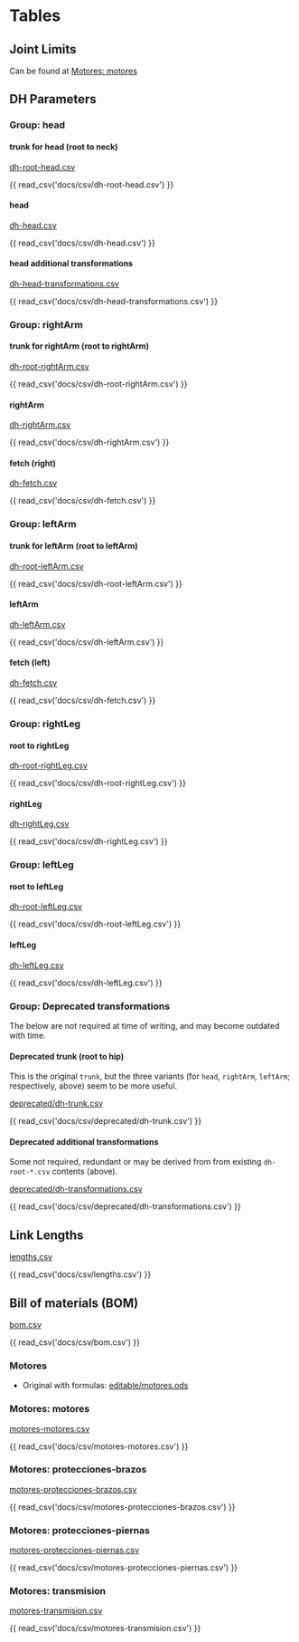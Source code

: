 # Tables

## Joint Limits

Can be found at [Motores: motores](#motores-motores)

## DH Parameters

### Group: head

#### trunk for head (root to neck)

[dh-root-head.csv](csv/dh-root-head.csv)

{{ read_csv('docs/csv/dh-root-head.csv') }}

#### head

[dh-head.csv](csv/dh-head.csv)

{{ read_csv('docs/csv/dh-head.csv') }}

#### head additional transformations

[dh-head-transformations.csv](csv/dh-head-transformations.csv)

{{ read_csv('docs/csv/dh-head-transformations.csv') }}

### Group: rightArm

#### trunk for rightArm (root to rightArm)

[dh-root-rightArm.csv](csv/dh-root-rightArm.csv)

{{ read_csv('docs/csv/dh-root-rightArm.csv') }}

#### rightArm

[dh-rightArm.csv](csv/dh-rightArm.csv)

{{ read_csv('docs/csv/dh-rightArm.csv') }}

#### fetch (right)

[dh-fetch.csv](csv/dh-fetch.csv)

{{ read_csv('docs/csv/dh-fetch.csv') }}

### Group: leftArm

#### trunk for leftArm (root to leftArm)

[dh-root-leftArm.csv](csv/dh-root-leftArm.csv)

{{ read_csv('docs/csv/dh-root-leftArm.csv') }}

#### leftArm

[dh-leftArm.csv](csv/dh-leftArm.csv)

{{ read_csv('docs/csv/dh-leftArm.csv') }}

#### fetch (left)

[dh-fetch.csv](csv/dh-fetch.csv)

{{ read_csv('docs/csv/dh-fetch.csv') }}

### Group: rightLeg

#### root to rightLeg

[dh-root-rightLeg.csv](csv/dh-root-rightLeg.csv)

{{ read_csv('docs/csv/dh-root-rightLeg.csv') }}

#### rightLeg

[dh-rightLeg.csv](csv/dh-rightLeg.csv)

{{ read_csv('docs/csv/dh-rightLeg.csv') }}

### Group: leftLeg

#### root to leftLeg

[dh-root-leftLeg.csv](csv/dh-root-leftLeg.csv)

{{ read_csv('docs/csv/dh-root-leftLeg.csv') }}

#### leftLeg

[dh-leftLeg.csv](csv/dh-leftLeg.csv)

{{ read_csv('docs/csv/dh-leftLeg.csv') }}

### Group: Deprecated transformations

The below are not required at time of writing, and may become outdated with time.

#### Deprecated trunk (root to hip)

This is the original `trunk`, but the three variants (for `head`, `rightArm`, `leftArm`; respectively, above) seem to be more useful.

[deprecated/dh-trunk.csv](csv/deprecated/dh-trunk.csv)

{{ read_csv('docs/csv/deprecated/dh-trunk.csv') }}

#### Deprecated additional transformations

Some not required, redundant or may be derived from from existing `dh-root-*.csv` contents (above).

[deprecated/dh-transformations.csv](csv/deprecated/dh-transformations.csv)

{{ read_csv('docs/csv/deprecated/dh-transformations.csv') }}

## Link Lengths

[lengths.csv](csv/lengths.csv)

{{ read_csv('docs/csv/lengths.csv') }}

## Bill of materials (BOM)

[bom.csv](csv/bom.csv)

{{ read_csv('docs/csv/bom.csv') }}

### Motores

- Original with formulas: [editable/motores.ods](csv/editable/motores.ods)

### Motores: motores

[motores-motores.csv](csv/motores-motores.csv)

{{ read_csv('docs/csv/motores-motores.csv') }}

### Motores: protecciones-brazos

[motores-protecciones-brazos.csv](csv/motores-protecciones-brazos.csv)

{{ read_csv('docs/csv/motores-protecciones-brazos.csv') }}

### Motores: protecciones-piernas

[motores-protecciones-piernas.csv](csv/motores-protecciones-piernas.csv)

{{ read_csv('docs/csv/motores-protecciones-piernas.csv') }}

### Motores: transmision

[motores-transmision.csv](csv/motores-transmision.csv)

{{ read_csv('docs/csv/motores-transmision.csv') }}
